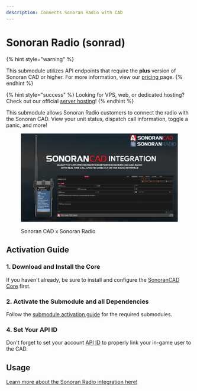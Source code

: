 ```yaml
---
description: Connects Sonoran Radio with CAD
---
```


# Sonoran Radio (sonrad)

{% hint style="warning" %}


This submodule utilizes API endpoints that require the **plus** version of Sonoran CAD or higher. For more information, view our [pricing ](../../../../pricing/faq/)page.
{% endhint %}

{% hint style="success" %}
Looking for VPS, web, or dedicated hosting? Check out our official [server hosting](broken-reference)!
{% endhint %}

This submodule allows Sonoran Radio customers to connect the radio with the Sonoran CAD. View your unit status, dispatch call information, toggle a panic, and more!

<figure><img src="../../../../.gitbook/assets/sync big.png" alt=""><figcaption><p>Sonoran CAD x Sonoran Radio</p></figcaption></figure>

## Activation Guide

### 1. Download and Install the Core

If you haven't already, be sure to install and configure the [SonoranCAD Core](../) first.

### 2. Activate the Submodule and all Dependencies

Follow the [submodule activation guide](../submodule-configuration/#activating-a-submodule) for the required submodules.

### 4. Set Your API ID

Don't forget to set your account [API ID](../../../../api-integration/getting-started/setting-your-api-id.md) to properly link your in-game user to the CAD.

## Usage

[Learn more about the Sonoran Radio integration here!](https://info.sonoranradio.com/tutorials/integrations/sonoran-cad-integration)
